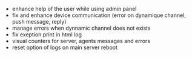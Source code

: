 * enhance help of the user while using admin panel
* fix and enhance device communication (error on dynamique channel, push message, reply)
* manage errors when dynnamic channel does not exists
* fix exeption print in html log
* visual counters for server, agents messages and errors
* reset option of logs on main server reboot